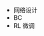 <!--
 * @Author: WANG Maonan
 * @Date: 2023-10-25 20:23:24
 * @Description: 记录需要做得事情
 * @LastEditTime: 2023-10-25 20:23:25
-->
- 网络设计
- BC
- RL 微调